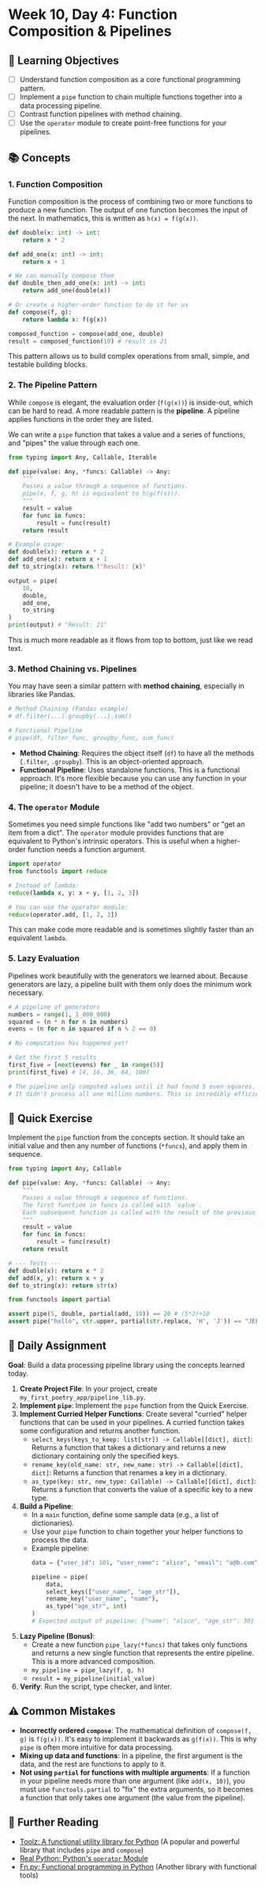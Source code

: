 # Week 10, Day 4: Function Composition & Pipelines

## 🎯 Learning Objectives
- [ ] Understand function composition as a core functional programming pattern.
- [ ] Implement a `pipe` function to chain multiple functions together into a data processing pipeline.
- [ ] Contrast function pipelines with method chaining.
- [ ] Use the `operator` module to create point-free functions for your pipelines.

## 📚 Concepts

### 1. Function Composition
Function composition is the process of combining two or more functions to produce a new function. The output of one function becomes the input of the next. In mathematics, this is written as `h(x) = f(g(x))`.

```python
def double(x: int) -> int:
    return x * 2

def add_one(x: int) -> int:
    return x + 1

# We can manually compose them
def double_then_add_one(x: int) -> int:
    return add_one(double(x))

# Or create a higher-order function to do it for us
def compose(f, g):
    return lambda x: f(g(x))

composed_function = compose(add_one, double)
result = composed_function(10) # result is 21
```
This pattern allows us to build complex operations from small, simple, and testable building blocks.

### 2. The Pipeline Pattern
While `compose` is elegant, the evaluation order (`f(g(x))`) is inside-out, which can be hard to read. A more readable pattern is the **pipeline**. A pipeline applies functions in the order they are listed.

We can write a `pipe` function that takes a value and a series of functions, and "pipes" the value through each one.

```python
from typing import Any, Callable, Iterable

def pipe(value: Any, *funcs: Callable) -> Any:
    """
    Passes a value through a sequence of functions.
    pipe(x, f, g, h) is equivalent to h(g(f(x))).
    """
    result = value
    for func in funcs:
        result = func(result)
    return result

# Example usage:
def double(x): return x * 2
def add_one(x): return x + 1
def to_string(x): return f"Result: {x}"

output = pipe(
    10,
    double,
    add_one,
    to_string
)
print(output) # "Result: 21"
```
This is much more readable as it flows from top to bottom, just like we read text.

### 3. Method Chaining vs. Pipelines
You may have seen a similar pattern with **method chaining**, especially in libraries like Pandas.

```python
# Method Chaining (Pandas example)
# df.filter(...).groupby(...).sum()

# Functional Pipeline
# pipe(df, filter_func, groupby_func, sum_func)
```
- **Method Chaining**: Requires the object itself (`df`) to have all the methods (`.filter`, `.groupby`). This is an object-oriented approach.
- **Functional Pipeline**: Uses standalone functions. This is a functional approach. It's more flexible because you can use any function in your pipeline; it doesn't have to be a method of the object.

### 4. The `operator` Module
Sometimes you need simple functions like "add two numbers" or "get an item from a dict". The `operator` module provides functions that are equivalent to Python's intrinsic operators. This is useful when a higher-order function needs a function argument.

```python
import operator
from functools import reduce

# Instead of lambda:
reduce(lambda x, y: x + y, [1, 2, 3])

# You can use the operator module:
reduce(operator.add, [1, 2, 3])
```
This can make code more readable and is sometimes slightly faster than an equivalent `lambda`.

### 5. Lazy Evaluation
Pipelines work beautifully with the generators we learned about. Because generators are lazy, a pipeline built with them only does the minimum work necessary.

```python
# A pipeline of generators
numbers = range(1, 1_000_000)
squared = (n * n for n in numbers)
evens = (n for n in squared if n % 2 == 0)

# No computation has happened yet!

# Get the first 5 results
first_five = [next(evens) for _ in range(5)]
print(first_five) # [4, 16, 36, 64, 100]

# The pipeline only computed values until it had found 5 even squares.
# It didn't process all one million numbers. This is incredibly efficient.
```

## 🔹 Quick Exercise

Implement the `pipe` function from the concepts section. It should take an initial value and then any number of functions (`*funcs`), and apply them in sequence.

```python
from typing import Any, Callable

def pipe(value: Any, *funcs: Callable) -> Any:
    """
    Passes a value through a sequence of functions.
    The first function in funcs is called with `value`.
    Each subsequent function is called with the result of the previous one.
    """
    result = value
    for func in funcs:
        result = func(result)
    return result

# --- Tests ---
def double(x): return x * 2
def add(x, y): return x + y
def to_string(x): return str(x)

from functools import partial

assert pipe(5, double, partial(add, 10)) == 20 # (5*2)+10
assert pipe("hello", str.upper, partial(str.replace, 'H', 'J')) == "JELLO"
```

## 📝 Daily Assignment
**Goal**: Build a data processing pipeline library using the concepts learned today.

1.  **Create Project File**: In your project, create `my_first_poetry_app/pipeline_lib.py`.
2.  **Implement `pipe`**: Implement the `pipe` function from the Quick Exercise.
3.  **Implement Curried Helper Functions**: Create several "curried" helper functions that can be used in your pipelines. A curried function takes some configuration and returns another function.
    - `select_keys(keys_to_keep: list[str]) -> Callable[[dict], dict]`: Returns a function that takes a dictionary and returns a new dictionary containing only the specified keys.
    - `rename_key(old_name: str, new_name: str) -> Callable[[dict], dict]`: Returns a function that renames a key in a dictionary.
    - `as_type(key: str, new_type: Callable) -> Callable[[dict], dict]`: Returns a function that converts the value of a specific key to a new type.
4.  **Build a Pipeline**:
    -   In a `main` function, define some sample data (e.g., a list of dictionaries).
    -   Use your `pipe` function to chain together your helper functions to process the data.
    -   Example pipeline:
        ```python
        data = {"user_id": 101, "user_name": "alice", "email": "a@b.com", "age_str": "30"}

        pipeline = pipe(
            data,
            select_keys(["user_name", "age_str"]),
            rename_key("user_name", "name"),
            as_type("age_str", int)
        )
        # Expected output of pipeline: {"name": "alice", "age_str": 30}
        ```
5.  **Lazy Pipeline (Bonus)**:
    -   Create a new function `pipe_lazy(*funcs)` that takes only functions and returns a new single function that represents the entire pipeline. This is a more advanced composition.
    -   `my_pipeline = pipe_lazy(f, g, h)`
    -   `result = my_pipeline(initial_value)`
6.  **Verify**: Run the script, type checker, and linter.

## ⚠️ Common Mistakes
- **Incorrectly ordered `compose`**: The mathematical definition of `compose(f, g)` is `f(g(x))`. It's easy to implement it backwards as `g(f(x))`. This is why `pipe` is often more intuitive for data processing.
- **Mixing up data and functions**: In a pipeline, the first argument is the data, and the rest are functions to apply to it.
- **Not using `partial` for functions with multiple arguments**: If a function in your pipeline needs more than one argument (like `add(x, 10)`), you must use `functools.partial` to "fix" the extra arguments, so it becomes a function that only takes one argument (the value from the pipeline).

## 📖 Further Reading
- [Toolz: A functional utility library for Python](https://toolz.readthedocs.io/en/latest/index.html) (A popular and powerful library that includes `pipe` and `compose`)
- [Real Python: Python's `operator` Module](https://realpython.com/python-operator-module/)
- [Fn.py: Functional programming in Python](https://github.com/kachayev/fn.py) (Another library with functional tools)
